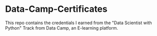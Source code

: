 # Data-Camp-Certificates
This repo contains the credentials I earned from the "Data Scientist with Python" Track from Data Camp, an E-learning platform. 
